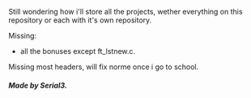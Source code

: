 Still wondering how i'll store all the projects, wether everything on this repository or each with it's own repository.

Missing:

- all the bonuses except ft_lstnew.c.

Missing most headers, will fix norme once i go to school.

##### Made by Serial3.
